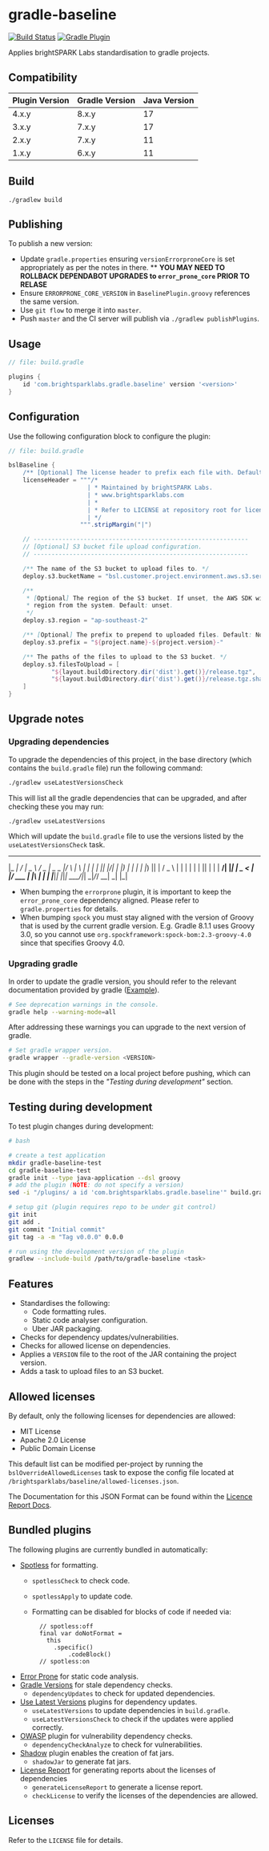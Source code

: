 # gradle-baseline

[![Build Status](https://github.com/brightsparklabs/gradle-baseline/actions/workflows/gradle-plugins.yml/badge.svg)](https://github.com/brightsparklabs/gradle-baseline/actions/workflows/gradle-plugins.yml)
[![Gradle Plugin](https://img.shields.io/gradle-plugin-portal/v/com.brightsparklabs.gradle.baseline)](https://plugins.gradle.org/plugin/com.brightsparklabs.gradle.baseline)

Applies brightSPARK Labs standardisation to gradle projects.

## Compatibility

| Plugin Version | Gradle Version | Java Version
| -------------- | -------------- | ------------
| 4.x.y          | 8.x.y          | 17
| 3.x.y          | 7.x.y          | 17
| 2.x.y          | 7.x.y          | 11
| 1.x.y          | 6.x.y          | 11

## Build

```shell
./gradlew build
```

## Publishing

To publish a new version:

* Update `gradle.properties` ensuring `versionErrorproneCore` is set appropriately as per the notes
  in there.
** **YOU MAY NEED TO ROLLBACK DEPENDABOT UPGRADES to `error_prone_core` PRIOR TO RELASE**
* Ensure `ERRORPRONE_CORE_VERSION` in `BaselinePlugin.groovy` references the same version.
* Use `git flow` to merge it into `master`.
* Push `master` and the CI server will publish via `./gradlew publishPlugins`.

## Usage

```groovy
// file: build.gradle

plugins {
    id 'com.brightsparklabs.gradle.baseline' version '<version>'
}
```

## Configuration

Use the following configuration block to configure the plugin:

```groovy
// file: build.gradle

bslBaseline {
    /** [Optional] The license header to prefix each file with. Defaults to the below. */
    licenseHeader = """/*
                      | * Maintained by brightSPARK Labs.
                      | * www.brightsparklabs.com
                      | *
                      | * Refer to LICENSE at repository root for license details.
                      | */
                    """.stripMargin("|")

    // ------------------------------------------------------------
    // [Optional] S3 bucket file upload configuration.
    // ------------------------------------------------------------

    /** The name of the S3 bucket to upload files to. */
    deploy.s3.bucketName = "bsl.customer.project.environment.aws.s3.service"

    /**
     * [Optional] The region of the S3 bucket. If unset, the AWS SDK will attempt to pull the
     * region from the system. Default: unset.
     */
    deploy.s3.region = "ap-southeast-2"

    /** [Optional] The prefix to prepend to uploaded files. Default: None. */
    deploy.s3.prefix = "${project.name}-${project.version}-"

    /** The paths of the files to upload to the S3 bucket. */
    deploy.s3.filesToUpload = [
            "${layout.buildDirectory.dir('dist').get()}/release.tgz",
            "${layout.buildDirectory.dir('dist').get()}/release.tgz.sha256",
    ]
}
```

## Upgrade notes

### Upgrading dependencies

To upgrade the dependencies of this project, in the base directory (which contains the
`build.gradle` file) run the following command:

```bash
./gradlew useLatestVersionsCheck
```

This will list all the gradle dependencies that can be upgraded, and after checking these you may
run:

```bash
./gradlew useLatestVersions
```

Which will update the `build.gradle` file to use the versions listed by the `useLatestVersionsCheck`
task.

 ___ __  __ ____   ___  ____ _____  _    _   _ _____
|_ _|  \/  |  _ \ / _ \|  _ \_   _|/ \  | \ | |_   _|
 | || |\/| | |_) | | | | |_) || | / _ \ |  \| | | |
 | || |  | |  __/| |_| |  _ < | |/ ___ \| |\  | | |
|___|_|  |_|_|    \___/|_| \_\|_/_/   \_\_| \_| |_|

* When bumping the `errorprone` plugin, it is important to keep the `error_prone_core` dependency
  aligned. Please refer to `gradle.properties` for details.
* When bumping `spock` you must stay aligned with the version of Groovy that is used by the current
   gradle version. E.g. Gradle 8.1.1 uses Groovy 3.0, so you cannot use
  `org.spockframework:spock-bom:2.3-groovy-4.0` since that specifies Groovy 4.0.

### Upgrading gradle

In order to update the gradle version, you should refer to the relevant documentation provided by
gradle ([Example](https://docs.gradle.org/current/userguide/upgrading_version_8.html)).

```bash
# See deprecation warnings in the console.
gradle help --warning-mode=all
```
After addressing these warnings you can upgrade to the next version of gradle.

```bash
# Set gradle wrapper version.
gradle wrapper --gradle-version <VERSION>
```

This plugin should be tested on a local project before pushing, which can be done with the steps
in the *"Testing during development"* section.

## Testing during development

To test plugin changes during development:

```bash
# bash

# create a test application
mkdir gradle-baseline-test
cd gradle-baseline-test
gradle init --type java-application --dsl groovy
# add the plugin (NOTE: do not specify a version)
sed -i "/plugins/ a id 'com.brightsparklabs.gradle.baseline'" build.gradle

# setup git (plugin requires repo to be under git control)
git init
git add .
git commit "Initial commit"
git tag -a -m "Tag v0.0.0" 0.0.0

# run using the development version of the plugin
gradlew --include-build /path/to/gradle-baseline <task>
```

## Features

- Standardises the following:
    - Code formatting rules.
    - Static code analyser configuration.
    - Uber JAR packaging.
- Checks for dependency updates/vulnerabilities.
- Checks for allowed license on dependencies.
- Applies  a `VERSION` file to the root of the JAR containing the project version.
- Adds a task to upload files to an S3 bucket.

## Allowed licenses

By default, only the following licenses for dependencies are allowed:

- MIT License
- Apache 2.0 License
- Public Domain License

This default list can be modified per-project by running the `bslOverrideAllowedLicenses` task to
expose the config file located at `/brightsparklabs/baseline/allowed-licenses.json`.

The Documentation for this JSON Format can be found within the [Licence Report
Docs](https://github.com/jk1/Gradle-License-Report#allowed-licenses-file).

## Bundled plugins

The following plugins are currently bundled in automatically:

- [Spotless](https://plugins.gradle.org/plugin/com.diffplug.gradle.spotless)
  for formatting.
    - `spotlessCheck` to check code.
    - `spotlessApply` to update code.
    - Formatting can be disabled for blocks of code if needed via:

            // spotless:off
            final var doNotFormat =
              this
                .specific()
                    .codeBlock()
            // spotless:on

- [Error Prone](https://plugins.gradle.org/plugin/net.ltgt.errorprone) for
  static code analysis.
- [Gradle
  Versions](https://plugins.gradle.org/plugin/com.github.ben-manes.versions)
  for stale dependency checks.
    - `dependencyUpdates` to check for updated dependencies.
- [Use Latest
  Versions](https://plugins.gradle.org/plugin/se.patrikerdes.use-latest-versions)
  plugins for dependency updates.
    - `useLatestVersions` to update dependencies in `build.gradle`.
    - `useLatestVersionsCheck` to check if the updates were applied correctly.
- [OWASP](https://plugins.gradle.org/plugin/org.owasp.dependencycheck) plugin
  for vulnerability dependency checks.
    - `dependencyCheckAnalyze` to check for vulnerabilities.
- [Shadow](https://plugins.gradle.org/plugin/com.github.johnrengelman.shadow) plugin
  enables the creation of fat jars.
    - `shadowJar` to generate fat jars.
- [License Report](https://plugins.gradle.org/plugin/com.github.jk1.dependency-license-report) for
  generating reports about the licenses of dependencies
    - `generateLicenseReport` to generate a license report.
    - `checkLicense` to verify the licenses of the dependencies are allowed.

## Licenses

Refer to the `LICENSE` file for details.
